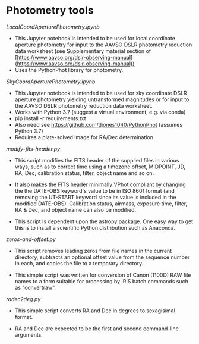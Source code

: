 # Photometry tools

_LocalCoordAperturePhotometry.ipynb_

* This Jupyter notebook is intended to be used for local coordinate aperture 
photometry for input to the AAVSO DSLR photometry reduction data worksheet (see Supplementary material section of [https://www.aavso.org/dslr-observing-manual](https://www.aavso.org/dslr-observing-manual)).
* Uses the PythonPhot library for photometry.

_SkyCoordAperturePhotometry.ipynb_

* This Jupyter notebook is intended to be used for sky coordinate DSLR aperture photometry yielding untransformed magnitudes or for input to the AAVSO DSLR photometry reduction data worksheet.
* Works with Python 3.7 (suggest a virtual environment, e.g. via conda)
* pip install -r requirements.txt
* Also need see https://github.com/djones1040/PythonPhot (assumes Python 3.7)
* Requires a plate-solved image for RA/Dec determination.

_modify-fits-header.py_ 

* This script modifies the FITS header of the supplied files in various ways, such as to correct time using a timezone offset, MIDPOINT, JD, RA, Dec, calibration status, filter, object name and so on.
 
* It also makes the FITS header minimally VPhot compliant by changing the the DATE-OBS keyword's value to be in ISO 8601 format (and removing the UT-START keyword since its value is included in the modified DATE-OBS). Calibration status, airmass, exposure time, filter, RA & Dec, and object name can also be modified. 
 
* This script is dependent upon the astropy package. One easy way to get this is to install a scientific Python distribution such as Anaconda.
 
_zeros-and-offset.py_

* This script removes leading zeros from file names in the current directory, subtracts an optional offset value from the sequence number in each, and copies the file to a temporary directory. 

* This simple script was written for conversion of Canon (1100D) RAW file names to a form suitable for processing by IRIS batch commands such as "convertraw".

_radec2deg.py_

* This simple script converts RA and Dec in degrees to sexagisimal format.

* RA and Dec are expected to be the first and second command-line arguments.
